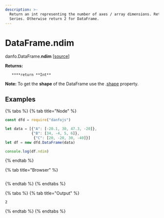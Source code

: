 ```yaml
---
description: >-
  Return an int representing the number of axes / array dimensions. Returns 1 if
  Series. Otherwise return 2 for DataFrame.
---
```


# DataFrame.ndim

danfo.DataFrame.**ndim** \[[source](https://github.com/opensource9ja/danfojs/blob/eb5919d2cac34271fc3b725fa24aa3ad4eacde37/danfojs/src/core/generic.js#L290)\]

**Returns:**

       ****return **Int**

**Note:** To get the **shape** of the DataFrame use the .[shape](dataframe.shape.md) property.

## **Examples**

{% tabs %}
{% tab title="Node" %}
```javascript
const dfd = require("danfojs")

let data = [{"A": [-20.1, 30, 47.3, -20]},
            {"B": [34, -4, 5, 6]}, 
             {"C": [20, -20, 30, -40]}]
let df = new dfd.DataFrame(data)

console.log(df.ndim)

```
{% endtab %}

{% tab title="Browser" %}
```

```
{% endtab %}
{% endtabs %}

{% tabs %}
{% tab title="Output" %}
```text
2
```
{% endtab %}
{% endtabs %}

